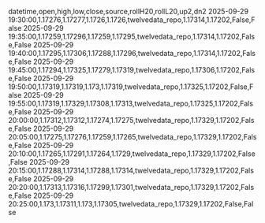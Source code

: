 datetime,open,high,low,close,source,rollH20,rollL20,up2,dn2
2025-09-29 19:30:00,1.17276,1.17277,1.1726,1.1726,twelvedata_repo,1.17314,1.17202,False,False
2025-09-29 19:35:00,1.17259,1.17296,1.17259,1.17295,twelvedata_repo,1.17314,1.17202,False,False
2025-09-29 19:40:00,1.17295,1.17306,1.17288,1.17296,twelvedata_repo,1.17314,1.17202,False,False
2025-09-29 19:45:00,1.17294,1.17325,1.17279,1.17319,twelvedata_repo,1.17306,1.17202,False,False
2025-09-29 19:50:00,1.17319,1.17319,1.173,1.17319,twelvedata_repo,1.17325,1.17202,False,False
2025-09-29 19:55:00,1.17319,1.17329,1.17308,1.17313,twelvedata_repo,1.17325,1.17202,False,False
2025-09-29 20:00:00,1.17312,1.17312,1.17274,1.17275,twelvedata_repo,1.17329,1.17202,False,False
2025-09-29 20:05:00,1.17275,1.17276,1.17259,1.17265,twelvedata_repo,1.17329,1.17202,False,False
2025-09-29 20:10:00,1.17265,1.17291,1.17264,1.1729,twelvedata_repo,1.17329,1.17202,False,False
2025-09-29 20:15:00,1.17288,1.17314,1.17288,1.17314,twelvedata_repo,1.17329,1.17202,False,False
2025-09-29 20:20:00,1.17313,1.17316,1.17299,1.17301,twelvedata_repo,1.17329,1.17202,False,False
2025-09-29 20:25:00,1.173,1.17311,1.173,1.17305,twelvedata_repo,1.17329,1.17202,False,False
